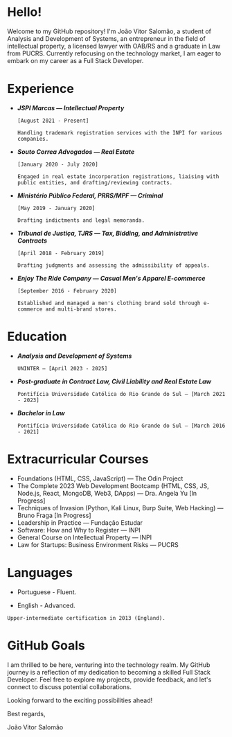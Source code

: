 # Hello!

Welcome to my GitHub repository! I'm João Vitor Salomão, a student of Analysis and Development of Systems, an entrepreneur in the field of intellectual property, a licensed lawyer with OAB/RS and a graduate in Law from PUCRS. Currently refocusing on the technology market, I am eager to embark on my career as a Full Stack Developer.
# Experience

- <b><i>JSPI Marcas — Intellectual Property</i></b>

  `[August 2021 - Present]`

  `Handling trademark registration services with the INPI for various companies.`


- <b><i>Souto Correa Advogados — Real Estate</i></b>

  `[January 2020 - July 2020]`

  `Engaged in real estate incorporation registrations, liaising with public entities, and drafting/reviewing contracts.`

- <b><i>Ministério Público Federal, PRRS/MPF — Criminal</i></b>

  `[May 2019 - January 2020]`

  `Drafting indictments and legal memoranda.`

- <b><i>Tribunal de Justiça, TJRS — Tax, Bidding, and Administrative Contracts</i></b>

  `[April 2018 - February 2019]`

  `Drafting judgments and assessing the admissibility of appeals.`

- <b><i>Enjoy The Ride Company — Casual Men's Apparel E-commerce</i></b>

  `[September 2016 - February 2020]`
  
  `Established and managed a men's clothing brand sold through e-commerce and multi-brand stores.`

# Education

- <b><i>Analysis and Development of Systems</i></b>

  `UNINTER — [April 2023 - 2025]`

- <b><i>Post-graduate in Contract Law, Civil Liability and Real Estate Law</i></b>

  `Pontifícia Universidade Católica do Rio Grande do Sul — [March 2021 - 2023]`

- <b><i>Bachelor in Law</i></b>

  `Pontifícia Universidade Católica do Rio Grande do Sul — [March 2016 - 2021]`

# Extracurricular Courses

- Foundations (HTML, CSS, JavaScript) — The Odin Project
- The Complete 2023 Web Development Bootcamp (HTML, CSS, JS, Node.js, React, MongoDB, Web3, DApps) — Dra. Angela Yu [In Progress]
- Techniques of Invasion (Python, Kali Linux, Burp Suite, Web Hacking) — Bruno Fraga [In Progress]
- Leadership in Practice — Fundação Estudar
- Software: How and Why to Register — INPI
- General Course on Intellectual Property — INPI
- Law for Startups: Business Environment Risks — PUCRS

# Languages

- Portuguese - Fluent.

- English - Advanced.
  
`Upper-intermediate certification in 2013 (England).`

# GitHub Goals

I am thrilled to be here, venturing into the technology realm. My GitHub journey is a reflection of my dedication to becoming a skilled Full Stack Developer. Feel free to explore my projects, provide feedback, and let's connect to discuss potential collaborations.

Looking forward to the exciting possibilities ahead!

Best regards,

João Vitor Salomão

